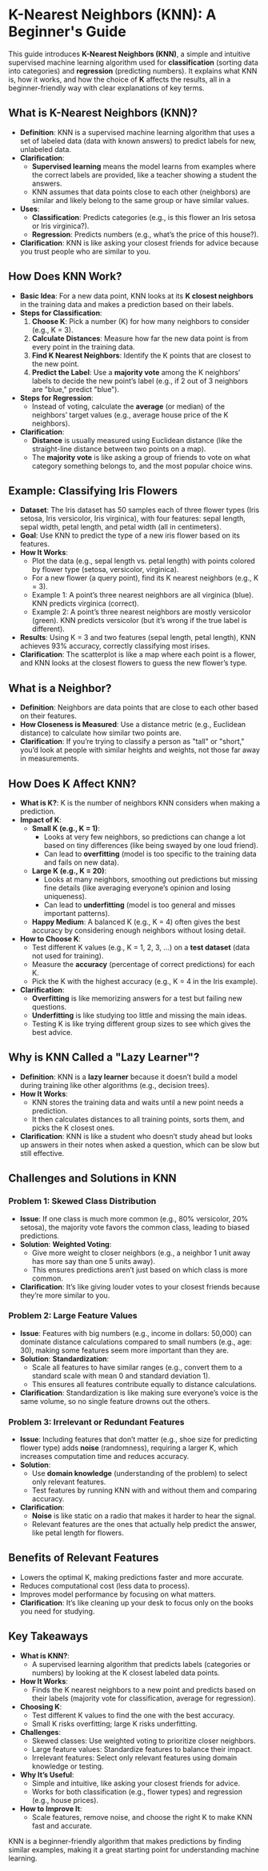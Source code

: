 # K-Nearest Neighbors (KNN): A Beginner's Guide

This guide introduces **K-Nearest Neighbors (KNN)**, a simple and intuitive supervised machine learning algorithm used for **classification** (sorting data into categories) and **regression** (predicting numbers). It explains what KNN is, how it works, and how the choice of **K** affects the results, all in a beginner-friendly way with clear explanations of key terms.

## What is K-Nearest Neighbors (KNN)?

- **Definition**: KNN is a supervised machine learning algorithm that uses a set of labeled data (data with known answers) to predict labels for new, unlabeled data.
- **Clarification**:
  - **Supervised learning** means the model learns from examples where the correct labels are provided, like a teacher showing a student the answers.
  - KNN assumes that data points close to each other (neighbors) are similar and likely belong to the same group or have similar values.
- **Uses**:
  - **Classification**: Predicts categories (e.g., is this flower an Iris setosa or Iris virginica?).
  - **Regression**: Predicts numbers (e.g., what’s the price of this house?).
- **Clarification**: KNN is like asking your closest friends for advice because you trust people who are similar to you.

## How Does KNN Work?

- **Basic Idea**: For a new data point, KNN looks at its **K closest neighbors** in the training data and makes a prediction based on their labels.
- **Steps for Classification**:
  1. **Choose K**: Pick a number (K) for how many neighbors to consider (e.g., K = 3).
  2. **Calculate Distances**: Measure how far the new data point is from every point in the training data.
  3. **Find K Nearest Neighbors**: Identify the K points that are closest to the new point.
  4. **Predict the Label**: Use a **majority vote** among the K neighbors’ labels to decide the new point’s label (e.g., if 2 out of 3 neighbors are "blue," predict "blue").
- **Steps for Regression**:
  - Instead of voting, calculate the **average** (or median) of the neighbors’ target values (e.g., average house price of the K neighbors).
- **Clarification**:
  - **Distance** is usually measured using Euclidean distance (like the straight-line distance between two points on a map).
  - The **majority vote** is like asking a group of friends to vote on what category something belongs to, and the most popular choice wins.

## Example: Classifying Iris Flowers

- **Dataset**: The Iris dataset has 50 samples each of three flower types (Iris setosa, Iris versicolor, Iris virginica), with four features: sepal length, sepal width, petal length, and petal width (all in centimeters).
- **Goal**: Use KNN to predict the type of a new iris flower based on its features.
- **How It Works**:
  - Plot the data (e.g., sepal length vs. petal length) with points colored by flower type (setosa, versicolor, virginica).
  - For a new flower (a query point), find its K nearest neighbors (e.g., K = 3).
  - Example 1: A point’s three nearest neighbors are all virginica (blue). KNN predicts virginica (correct).
  - Example 2: A point’s three nearest neighbors are mostly versicolor (green). KNN predicts versicolor (but it’s wrong if the true label is different).
- **Results**: Using K = 3 and two features (sepal length, petal length), KNN achieves 93% accuracy, correctly classifying most irises.
- **Clarification**: The scatterplot is like a map where each point is a flower, and KNN looks at the closest flowers to guess the new flower’s type.

## What is a Neighbor?

- **Definition**: Neighbors are data points that are close to each other based on their features.
- **How Closeness is Measured**: Use a distance metric (e.g., Euclidean distance) to calculate how similar two points are.
- **Clarification**: If you’re trying to classify a person as "tall" or "short," you’d look at people with similar heights and weights, not those far away in measurements.

## How Does K Affect KNN?

- **What is K?**: K is the number of neighbors KNN considers when making a prediction.
- **Impact of K**:
  - **Small K (e.g., K = 1)**:
    - Looks at very few neighbors, so predictions can change a lot based on tiny differences (like being swayed by one loud friend).
    - Can lead to **overfitting** (model is too specific to the training data and fails on new data).
  - **Large K (e.g., K = 20)**:
    - Looks at many neighbors, smoothing out predictions but missing fine details (like averaging everyone’s opinion and losing uniqueness).
    - Can lead to **underfitting** (model is too general and misses important patterns).
  - **Happy Medium**: A balanced K (e.g., K = 4) often gives the best accuracy by considering enough neighbors without losing detail.
- **How to Choose K**:
  - Test different K values (e.g., K = 1, 2, 3, …) on a **test dataset** (data not used for training).
  - Measure the **accuracy** (percentage of correct predictions) for each K.
  - Pick the K with the highest accuracy (e.g., K = 4 in the Iris example).
- **Clarification**:
  - **Overfitting** is like memorizing answers for a test but failing new questions.
  - **Underfitting** is like studying too little and missing the main ideas.
  - Testing K is like trying different group sizes to see which gives the best advice.

## Why is KNN Called a "Lazy Learner"?

- **Definition**: KNN is a **lazy learner** because it doesn’t build a model during training like other algorithms (e.g., decision trees).
- **How It Works**:
  - KNN stores the training data and waits until a new point needs a prediction.
  - It then calculates distances to all training points, sorts them, and picks the K closest ones.
- **Clarification**: KNN is like a student who doesn’t study ahead but looks up answers in their notes when asked a question, which can be slow but still effective.

## Challenges and Solutions in KNN

### Problem 1: Skewed Class Distribution

- **Issue**: If one class is much more common (e.g., 80% versicolor, 20% setosa), the majority vote favors the common class, leading to biased predictions.
- **Solution**: **Weighted Voting**:
  - Give more weight to closer neighbors (e.g., a neighbor 1 unit away has more say than one 5 units away).
  - This ensures predictions aren’t just based on which class is more common.
- **Clarification**: It’s like giving louder votes to your closest friends because they’re more similar to you.

### Problem 2: Large Feature Values

- **Issue**: Features with big numbers (e.g., income in dollars: 50,000) can dominate distance calculations compared to small numbers (e.g., age: 30), making some features seem more important than they are.
- **Solution**: **Standardization**:
  - Scale all features to have similar ranges (e.g., convert them to a standard scale with mean 0 and standard deviation 1).
  - This ensures all features contribute equally to distance calculations.
- **Clarification**: Standardization is like making sure everyone’s voice is the same volume, so no single feature drowns out the others.

### Problem 3: Irrelevant or Redundant Features

- **Issue**: Including features that don’t matter (e.g., shoe size for predicting flower type) adds **noise** (randomness), requiring a larger K, which increases computation time and reduces accuracy.
- **Solution**:
  - Use **domain knowledge** (understanding of the problem) to select only relevant features.
  - Test features by running KNN with and without them and comparing accuracy.
- **Clarification**:
  - **Noise** is like static on a radio that makes it harder to hear the signal.
  - Relevant features are the ones that actually help predict the answer, like petal length for flowers.

## Benefits of Relevant Features

- Lowers the optimal K, making predictions faster and more accurate.
- Reduces computational cost (less data to process).
- Improves model performance by focusing on what matters.
- **Clarification**: It’s like cleaning up your desk to focus only on the books you need for studying.

## Key Takeaways

- **What is KNN?**:
  - A supervised learning algorithm that predicts labels (categories or numbers) by looking at the K closest labeled data points.
- **How It Works**:
  - Finds the K nearest neighbors to a new point and predicts based on their labels (majority vote for classification, average for regression).
- **Choosing K**:
  - Test different K values to find the one with the best accuracy.
  - Small K risks overfitting; large K risks underfitting.
- **Challenges**:
  - Skewed classes: Use weighted voting to prioritize closer neighbors.
  - Large feature values: Standardize features to balance their impact.
  - Irrelevant features: Select only relevant features using domain knowledge or testing.
- **Why It’s Useful**:
  - Simple and intuitive, like asking your closest friends for advice.
  - Works for both classification (e.g., flower types) and regression (e.g., house prices).
- **How to Improve It**:
  - Scale features, remove noise, and choose the right K to make KNN fast and accurate.

KNN is a beginner-friendly algorithm that makes predictions by finding similar examples, making it a great starting point for understanding machine learning.